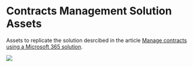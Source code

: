 # Contracts Management Solution Assets

Assets to replicate the solution desrcibed in the article [Manage contracts using a Microsoft 365 solution](https://docs.microsoft.com/en-gb/microsoft-365/contentunderstanding/solution-manage-contracts-in-microsoft-365).

<img src="https://telemetry.sharepointpnp.com/syntex-samples/scenario assets/contracts management" />
